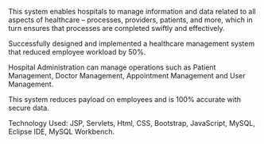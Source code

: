 This system enables hospitals to manage information and data related to all aspects of healthcare – processes, providers, patients, and more, which in turn ensures that processes are completed swiftly and effectively.

Successfully designed and implemented a healthcare management system that reduced employee workload by 50%.

Hospital Administration can manage operations such as Patient Management, Doctor Management, Appointment Management and User Management.

This system reduces payload on employees and is 100% accurate with secure data.

Technology Used: JSP, Servlets, Html, CSS, Bootstrap, JavaScript, MySQL, Eclipse IDE, MySQL Workbench.
